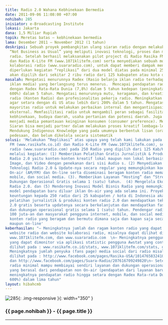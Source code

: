 ```yaml
---
title: Radio 2.0 Wahana Kebhinekaan Bermedia
date: 2011-09-06 11:08:00 +07:00
nohibah: 285
inisiator: e-Broadcasting Institute
lokasi: Jakarta
dana: 1,5 Miliar Rupiah
topik: Meretas batas – kebhinekaan bermedia
lama: Desember 2011 – November 2012 (1 tahun)
deskripsi: Sebuah proyek pembangkitan ulang siaran radio dengan melakukan tindakan
  “Not Business as Usual” yang meliputi inovasi teknologi, proses dan model bisnis
  radio. Setelah berhasil melaksanakan pilot project di Radio Rasika FM (www.rasikafm.co.id)
  dan Radio K-Lite FM (www.1071klitefm.com) serta menyediakan sebuah model ekosistem
  kolaborasi radio (www.suararadio.com), untuk dapat memberi dampak menggerakkan perubahan
  diperlukan kegiatan “replikasi” dari dua model diatas pada minimal 250 radio yang
  akan dipilih dari sekitar 2 ribu radio dari 125 kabupaten atau kota di Indonesia
masalah: Mengatasi menurunnya Radex (Rasio belanja iklan radio terhadap total belanja
  iklan media) yang berlangsung terus menerus.  Mencapai pendapatan radio agar setara
  dengan Radex Rata-Rata Dunia (7,8%) dalam 5 tahun kedepan (peningkatan pendapatan
  600%) dalam 5 tahun. Mengatasi menurunnya mutu, keragaman, dan kreatifitas  siaran
  radio (Konten Radio) dan profesionalitas pekerja radio. Meningkatkan penetrasi radio
  agar setara dengan di US atau lebih dari 200% dalam 5 tahun. Mengatasi ketidakberdayaan
  mayoritas radio untuk melakukan perbaikan internal dan mengantisipasi berbagai perubahan
  eksternal. Memfasilitasi radio untuk mengambil peran sebagai fasilitator dan promotor
  kebhinekaan, budaya daerah, usaha pertanian dan potensi daerah. Juga bisa untuk
  menjadi media pemantauan keinginan konsumen (consumer preference). Membantu Radio
  Siaran bisa menjadi partner dalam melakukan proses kreatif lembaga-lembaga budaya.
  Mendukung Indigenous Knowledge yang pada umumnya berbentuk lisan (oral) dan berbasis
  pedesaan, dan belum dikelola secara sistematik
solusi: 'Melakukan “Replikasi” atas upaya yang telah kami lakukan pada Radio Rasika
  FM (www.rasikafm.co.id) dan Radio K-Lite FM (www.1071klitefm.com), serta model kolaborasi
  radio (www.suararadio.com) pada 250 Radio yang dipilih dari 125 Kab/Kota di Indonesia
  melalui kegiatan: (1) Memberikan Pelatihan Gratis Jurnalistik & Produksi Konten
  Radio 2.0 yaitu konten-konten kreatif lokal maupun non lokal berbasis Audio, Text,
  Image, dan Video dengan penekanan dari sisi Audio s. (2) Menyediakan Secara Gratis
  Teknologi Radio 2.0 & Update-nya secara regular yang memungkinkan koeksistensi siaran
  On-air (AM/FM) dan On-line serta diseminasi beragam konten radio memanfaatkan internet,
  mobile, dan social media. (3). Memberikan Layanan “Hosting” dan “Streaming Server”  serta
  Dukungan Operasional Gratis selama 1 (satu) tahun.  (4) Mengelola Ekosistem Kolaborasi
  Radio 2.0. dan (5) Mendorong Inovasi Model Bisnis Radio yang memungkinkan timbulnya
  model pendapatan baru diluar iklan On-air yang ada selama ini. Proyek ini akan memberi
  keuntungan kepada 250 radio dari 25 kabupaten / kota di Indonesia akan mendapatkan
  pelatihan jurnalistik & produksi konten radio 2.0 dan mendapatkan teknologi radio
  2.0 gratis beserta updatenya secara berkelanjutan dan mendapatkan fasilitas layanan
  dan dukungan operasional gratis selama 1 (satu) tahun. Pendengar radio yang mencapai
  100 juta-an dan masyarakat pengguna internet, mobile, dan social media dapat menikmati
  konten radio yang beragam dan bermutu dimana saja dan kapan saja secara On-air (AM/FM)
  maupun on-line'
keberhasilan: "– Meningkatnya jumlah dan ragam konten radio yang dapat dimonitor via
  website radio dan website kolaborasi radio, misalnya dapat dilihat di : www.rasikafm.co.id,
  www.1071klitefm.com, dan www.suararadio.com  \n– Meningkatnya pengguna konten radio
  yang dapat dimonitor via aplikasi statistic pengguna Awstat yang contohnya dapat
  dilihat pada : www.rasikafm.co.id/stats, www.1071klitefm.com/stats, dan www.suararadio.com/stats\n–
  Meningkatnya jumlah penyuka (fans page) media social dari radio misal yang dapat
  dilihat pada : http://www.facebook.com/pages/Rasika-USA/101476583241077, http://www.facebook.com/pages/RADIO-K-LITE-1071-FM-BANDUNG/46456014906,
  dan http://www.facebook.com/pages/Suara-Radio/207616709249820\n– Setelah tahun pertama
  radio minimal mampu membiayai sendiri layanan dan dukungan operasional radio 2.0
  yang berasal dari pendapatan non On-air (pendapatan dari layanan barunya) dan selanjutnya
  meningkatnya pendapatan radio hingga setara dengan Radex Rata-rata Dunia (meningkat
  600%) dalam lima tahun"
layout: hibahcmb
---
```


![285](/static/img/hibahcmb/285.png){: .img-responsive }{: width="350" }

### {{ page.nohibah }} - {{ page.title }}

---
